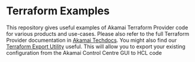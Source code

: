 # Terraform Examples

This repository gives useful examples of Akamai Terraform Provider code for various products and use-cases. Please also refer to the full Terraform Provider documentation in [Akamai Techdocs](https://techdocs.akamai.com/terraform/docs/). You might also find our [Terraform Export Utility](https://github.com/akamai/cli-terraform) useful. This will allow you to export your existing configuration from the Akamai Control Centre GUI to HCL code

